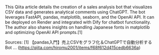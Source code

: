 This Qiita article details the creation of a sales analysis bot that visualizes CSV data and generates analytical comments using ChatGPT. The bot leverages FastAPI, pandas, matplotlib, seaborn, and the OpenAI API. It can be deployed on Render and integrated with Dify for chatbot functionality. The author also shares insights on handling Japanese fonts in matplotlib and optimizing OpenAI API prompts.[1]

Sources:
[1] 【pandas入門】売上CSVをグラフ化＆ChatGPTで自動分析するBot ... (https://qiita.com/hiromu2001/items/f68f612d415cedb6636a)